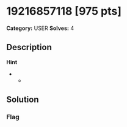 # 19216857118 [975 pts]

**Category:** USER
**Solves:** 4

## Description
>

**Hint**
* -

## Solution

### Flag

